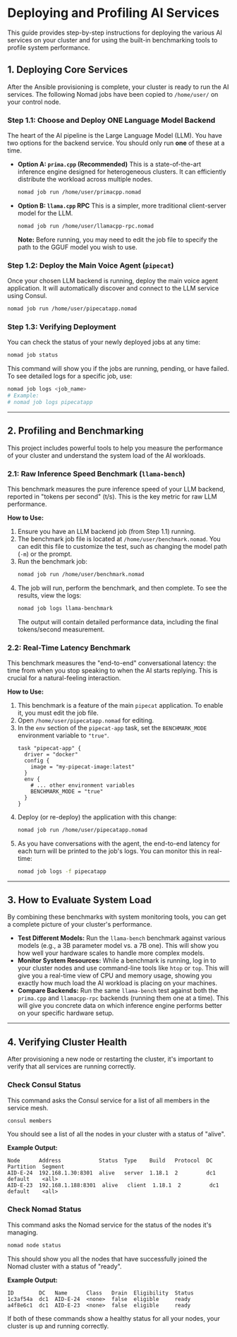 # Deploying and Profiling AI Services

This guide provides step-by-step instructions for deploying the various AI services on your cluster and for using the built-in benchmarking tools to profile system performance.

## 1. Deploying Core Services

After the Ansible provisioning is complete, your cluster is ready to run the AI services. The following Nomad jobs have been copied to `/home/user/` on your control node.

### Step 1.1: Choose and Deploy ONE Language Model Backend

The heart of the AI pipeline is the Large Language Model (LLM). You have two options for the backend service. You should only run **one** of these at a time.

*   **Option A: `prima.cpp` (Recommended)**
    This is a state-of-the-art inference engine designed for heterogeneous clusters. It can efficiently distribute the workload across multiple nodes.
    ```bash
    nomad job run /home/user/primacpp.nomad
    ```

*   **Option B: `llama.cpp` RPC**
    This is a simpler, more traditional client-server model for the LLM.
    ```bash
    nomad job run /home/user/llamacpp-rpc.nomad
    ```
    **Note:** Before running, you may need to edit the job file to specify the path to the GGUF model you wish to use.

### Step 1.2: Deploy the Main Voice Agent (`pipecat`)

Once your chosen LLM backend is running, deploy the main voice agent application. It will automatically discover and connect to the LLM service using Consul.

```bash
nomad job run /home/user/pipecatapp.nomad
```

### Step 1.3: Verifying Deployment

You can check the status of your newly deployed jobs at any time:
```bash
nomad job status
```
This command will show you if the jobs are running, pending, or have failed. To see detailed logs for a specific job, use:
```bash
nomad job logs <job_name>
# Example:
# nomad job logs pipecatapp
```

---

## 2. Profiling and Benchmarking

This project includes powerful tools to help you measure the performance of your cluster and understand the system load of the AI workloads.

### 2.1: Raw Inference Speed Benchmark (`llama-bench`)

This benchmark measures the pure inference speed of your LLM backend, reported in "tokens per second" (t/s). This is the key metric for raw LLM performance.

**How to Use:**
1.  Ensure you have an LLM backend job (from Step 1.1) running.
2.  The benchmark job file is located at `/home/user/benchmark.nomad`. You can edit this file to customize the test, such as changing the model path (`-m`) or the prompt.
3.  Run the benchmark job:
    ```bash
    nomad job run /home/user/benchmark.nomad
    ```
4.  The job will run, perform the benchmark, and then complete. To see the results, view the logs:
    ```bash
    nomad job logs llama-benchmark
    ```
    The output will contain detailed performance data, including the final tokens/second measurement.

### 2.2: Real-Time Latency Benchmark

This benchmark measures the "end-to-end" conversational latency: the time from when you stop speaking to when the AI starts replying. This is crucial for a natural-feeling interaction.

**How to Use:**
1.  This benchmark is a feature of the main `pipecat` application. To enable it, you must edit the job file.
2.  Open `/home/user/pipecatapp.nomad` for editing.
3.  In the `env` section of the `pipecat-app` task, set the `BENCHMARK_MODE` environment variable to `"true"`.
    ```hcl
    task "pipecat-app" {
      driver = "docker"
      config {
        image = "my-pipecat-image:latest"
      }
      env {
        # ... other environment variables
        BENCHMARK_MODE = "true"
      }
    }
    ```
4.  Deploy (or re-deploy) the application with this change:
    ```bash
    nomad job run /home/user/pipecatapp.nomad
    ```
5.  As you have conversations with the agent, the end-to-end latency for each turn will be printed to the job's logs. You can monitor this in real-time:
    ```bash
    nomad job logs -f pipecatapp
    ```

---

## 3. How to Evaluate System Load

By combining these benchmarks with system monitoring tools, you can get a complete picture of your cluster's performance.

*   **Test Different Models:** Run the `llama-bench` benchmark against various models (e.g., a 3B parameter model vs. a 7B one). This will show you how well your hardware scales to handle more complex models.
*   **Monitor System Resources:** While a benchmark is running, log in to your cluster nodes and use command-line tools like `htop` or `top`. This will give you a real-time view of CPU and memory usage, showing you exactly how much load the AI workload is placing on your machines.
*   **Compare Backends:** Run the same `llama-bench` test against both the `prima.cpp` and `llamacpp-rpc` backends (running them one at a time). This will give you concrete data on which inference engine performs better on your specific hardware setup.

---

## 4. Verifying Cluster Health

After provisioning a new node or restarting the cluster, it's important to verify that all services are running correctly.

### Check Consul Status

This command asks the Consul service for a list of all members in the service mesh.

```bash
consul members
```

You should see a list of all the nodes in your cluster with a status of "alive".

**Example Output:**
```
Node      Address            Status  Type    Build   Protocol  DC   Partition  Segment
AID-E-24  192.168.1.30:8301  alive   server  1.18.1  2         dc1  default    <all>
AID-E-23  192.168.1.188:8301  alive   client  1.18.1  2         dc1  default    <all>
```

### Check Nomad Status

This command asks the Nomad service for the status of the nodes it's managing.

```bash
nomad node status
```

This should show you all the nodes that have successfully joined the Nomad cluster with a status of "ready".

**Example Output:**
```
ID        DC   Name      Class   Drain  Eligibility  Status
1c3af54a  dc1  AID-E-24  <none>  false  eligible     ready
a4f8e6c1  dc1  AID-E-23  <none>  false  eligible     ready
```

If both of these commands show a healthy status for all your nodes, your cluster is up and running correctly.
